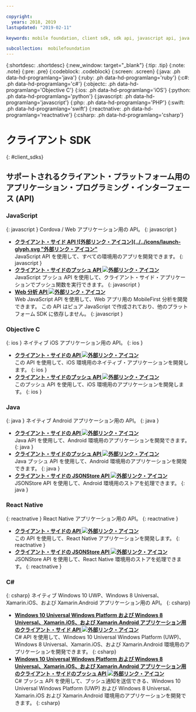 ```yaml
---

copyright:
  years: 2018, 2019
lastupdated: "2019-02-11"

keywords: mobile foundation, client sdk, sdk api, javascript api, java api, react native api, objective-c api, csharp api

subcollection:  mobilefoundation
---
```


{:shortdesc: .shortdesc}
{:new_window: target="_blank"}
{:tip: .tip}
{:note: .note}
{:pre: .pre}
{:codeblock: .codeblock}
{:screen: .screen}
{:java: .ph data-hd-programlang='java'}
{:ruby: .ph data-hd-programlang='ruby'}
{:c#: .ph data-hd-programlang='c#'}
{:objectc: .ph data-hd-programlang='Objective C'}
{:ios: .ph data-hd-programlang='iOS'}
{:python: .ph data-hd-programlang='python'}
{:javascript: .ph data-hd-programlang='javascript'}
{:php: .ph data-hd-programlang='PHP'}
{:swift: .ph data-hd-programlang='swift'}
{:reactnative: .ph data-hd-programlang='reactnative'}
{:csharp: .ph data-hd-programlang='csharp'}

# クライアント SDK
{: #client_sdks}

## サポートされるクライアント・プラットフォーム用のアプリケーション・プログラミング・インターフェース (API)

### JavaScript
{: javascript }
Cordova / Web アプリケーション用の API。
{: javascript }
* **[クライアント・サイド API ![外部リンク・アイコン](../../icons/launch-glyph.svg "外部リンク・アイコン"](http://mobilefirstplatform.ibmcloud.com/tutorials/en/foundation/8.0/api/client-side-api/javascript/client/)**  
    JavaScript API を使用して、すべての環境用のアプリを開発できます。
    {: javascript }
* **[クライアント・サイドのプッシュ API ![外部リンク・アイコン](../../icons/launch-glyph.svg "外部リンク・アイコン")](http://mobilefirstplatform.ibmcloud.com/api-ref/push-hybrid-cordova-js-apidoc/html/refjavascript-mfp-push-hybrid/html/index.html)**  
    JavaScript プッシュ API を使用して、クライアント・サイド・アプリケーションでプッシュ関数を実行できます。
    {: javascript }
* **[Web 分析 API ![外部リンク・アイコン](../../icons/launch-glyph.svg "外部リンク・アイコン")](http://mobilefirstplatform.ibmcloud.com/api-ref/wl-web-analytics-client-js-apidoc/html/refjavascript-web-analytics-client/html/index.html)**  
    Web JavaScript API を使用して、Web アプリ用の MobileFirst 分析を開発できます。 この API はピュア JavaScript で作成されており、他のプラットフォーム SDK に依存しません。
    {: javascript }

### Objective C
{: ios }
ネイティブ iOS アプリケーション用の API。
{: ios }
* **[クライアント・サイドの API ![外部リンク・アイコン](../../icons/launch-glyph.svg "外部リンク・アイコン")](http://mobilefirstplatform.ibmcloud.com/api-ref/wl-ios-objc-apidoc/html/refobjc-worklight-ios/html/index.html)**   
    この API を使用して、iOS 環境用のネイティブ・アプリケーションを開発します。
    {: ios }
* **[クライアント・サイドのプッシュ API ![外部リンク・アイコン](../../icons/launch-glyph.svg "外部リンク・アイコン")](http://mobilefirstplatform.ibmcloud.com/api-ref/push-ios-n-objc-apidoc/html/refobjc-mfp-push-ios-native/html/index.html)**  
    このプッシュ API を使用して、iOS 環境用のアプリケーションを開発します。
    {: ios }

### Java
{: java }
ネイティブ Android アプリケーション用の API。
{: java }
* **[クライアント・サイドの API ![外部リンク・アイコン](../../icons/launch-glyph.svg "外部リンク・アイコン")](http://mobilefirstplatform.ibmcloud.com/api-ref/wl-android-n-java-apidoc/html/refjava-worklight-android-native/html/index.html)**  
    Java API を使用して、Android 環境用のアプリケーションを開発できます。
    {: java }
* **[クライアント・サイドのプッシュ API ![外部リンク・アイコン](../../icons/launch-glyph.svg "外部リンク・アイコン")](http://mobilefirstplatform.ibmcloud.com/api-ref/push-android-n-java-apidoc/html/refjava-mfp-push-android-native/html/index.html)**  
    Java プッシュ API を使用して、Android 環境用のアプリケーションを開発できます。
    {: java }
* **[クライアント・サイドの JSONStore API ![外部リンク・アイコン](../../icons/launch-glyph.svg "外部リンク・アイコン")](http://mobilefirstplatform.ibmcloud.com/api-ref/mfp-client-android-jsonstore-8/html/refjava-mfp-client-android-jsonstore/html/)**  
    JSONStore API を使用して、Android 環境用のストアを処理できます。
    {: java }

### React Native
{: reactnative }
React Native アプリケーション用の API。
{: reactnative }

* **[クライアント・サイドの API ![外部リンク・アイコン](../../icons/launch-glyph.svg "外部リンク・アイコン")](http://mobilefirstplatform.ibmcloud.com/api-ref/ibm-mobile-first-reactnative/html/refreactnative-mfp-apidoc/html/index.html)**   
    この API を使用して、React Native アプリケーションを開発します。
    {: reactnative }
* **[クライアント・サイドの JSONStore API ![外部リンク・アイコン](../../icons/launch-glyph.svg "外部リンク・アイコン")](http://mobilefirstplatform.ibmcloud.com/api-ref/ibm-mobile-first-reactnative-jsonstore/html/refreactnative-jsonstore-mfp-apidoc/html/index.html)**   
    JSONStore API を使用して、React Native 環境用のストアを処理できます。
    {: reactnative }

### C#
{: csharp}
ネイティブ Windows 10 UWP、Windows 8 Universal、Xamarin.iOS、および Xamarin.Android アプリケーション用の API。
{: csharp}
* **[Windows 10 Universal Windows Platform および Windows 8 Universal、Xamarin.iOS、および Xamarin.Android アプリケーション用のクライアント・サイド API ![外部リンク・アイコン](../../icons/launch-glyph.svg "外部リンク・アイコン")](http://public.dhe.ibm.com/software/products/en/MobileFirstPlatform/docs/v800/mfpf_csharp_win8_native_client_api.pdf)**  
    C# API を使用して、Windows 10 Universal Windows Platform (UWP)、Windows 8 Universal、Xamarin.iOS、および Xamarin.Android 環境用のアプリケーションを開発できます。
    {: csharp}
* **[Windows 10 Universal Windows Platform および Windows 8 Universal、Xamarin.iOS、および Xamarin.Android アプリケーション用のクライアント・サイドのプッシュ API ![外部リンク・アイコン](../../icons/launch-glyph.svg "外部リンク・アイコン")](http://public.dhe.ibm.com/software/products/en/MobileFirstPlatform/docs/v800/mfpf_csharp_win8_native_client_push_api.pdf)**  
    C# プッシュ API を使用して、プッシュ通知を送信できる、Windows 10 Universal Windows Platform (UWP) および Windows 8 Universal、Xamarin.iOS および Xamarin.Android 環境用のアプリケーションを開発できます。
    {: csharp}

